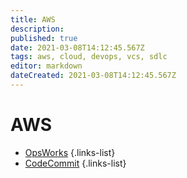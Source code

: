 ```yaml
---
title: AWS
description: 
published: true
date: 2021-03-08T14:12:45.567Z
tags: aws, cloud, devops, vcs, sdlc
editor: markdown
dateCreated: 2021-03-08T14:12:45.567Z
---
```


# AWS
- [OpsWorks](/training/aws/opsworks)
{.links-list}
- [CodeCommit](/training/aws/codecommit)
{.links-list}
